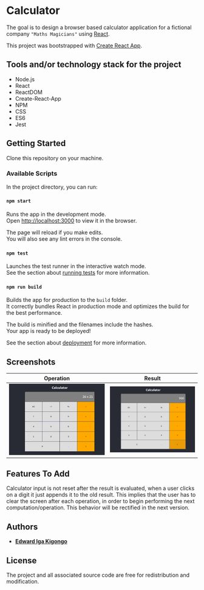 # Calculator

The goal is to design a browser based calculator application for a fictional company `"Maths Magicians"` using [React](https://reactjs.org/).

This project was bootstrapped with [Create React App](https://github.com/facebook/create-react-app).

## Tools and/or technology stack for the project
  - Node.js
  - React
  - ReactDOM
  - Create-React-App
  - NPM
  - CSS
  - ES6
  - Jest

## Getting Started

Clone this repository on your machine.

### Available Scripts

In the project directory, you can run:

#### `npm start`

Runs the app in the development mode.<br />
Open [http://localhost:3000](http://localhost:3000) to view it in the browser.

The page will reload if you make edits.<br />
You will also see any lint errors in the console.

#### `npm test`

Launches the test runner in the interactive watch mode.<br />
See the section about [running tests](https://facebook.github.io/create-react-app/docs/running-tests) for more information.

#### `npm run build`

Builds the app for production to the `build` folder.<br />
It correctly bundles React in production mode and optimizes the build for the best performance.

The build is minified and the filenames include the hashes.<br />
Your app is ready to be deployed!

See the section about [deployment](https://facebook.github.io/create-react-app/docs/deployment) for more information.

## Screenshots

| Operation | Result |
|-------|-------|
| ![](screenshots/operation.png) | ![](screenshots/result.png) |

## Features To Add

Calculator input is not reset after the result is evaluated, when a user clicks on a digit it just appends it to the old result. This implies that the user has to clear the screen after each operation, in order to begin performing the next computation/operation. This behavior will be rectified in the next version.


## Authors

* [**Edward Iga Kigongo**](github.com/igakigongo)

## License

The project and all associated source code are free for redistribution and modification.